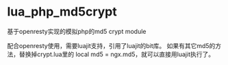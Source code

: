lua_php_md5crypt
================

基于openresty实现的模拟php的md5 crypt module

配合openresty使用，需要luajit支持，引用了luajit的bit库。
如果有其它md5的方法，替换掉crypt.lua里的 local md5 = ngx.md5，就可以直接用luajit执行了。
